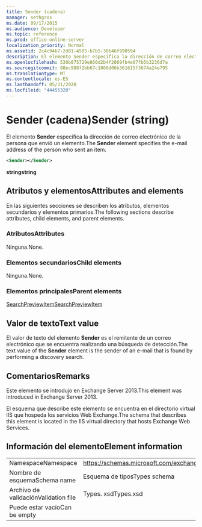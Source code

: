 ```yaml
---
title: Sender (cadena)
manager: sethgros
ms.date: 09/17/2015
ms.audience: Developer
ms.topic: reference
ms.prod: office-online-server
localization_priority: Normal
ms.assetid: 2c4c94b7-2d81-4585-b7b5-38646f990594
description: El elemento Sender especifica la dirección de correo electrónico de la persona que envió un elemento.
ms.openlocfilehash: 530b875729e860d2b4f2069fb4e07fb5b3236d7a
ms.sourcegitcommit: 88ec988f2bb67c1866d06b361615f3674a24e795
ms.translationtype: MT
ms.contentlocale: es-ES
ms.lasthandoff: 05/31/2020
ms.locfileid: "44455320"
---
```

# <a name="sender-string"></a><span data-ttu-id="b77fa-103">Sender (cadena)</span><span class="sxs-lookup"><span data-stu-id="b77fa-103">Sender (string)</span></span>

<span data-ttu-id="b77fa-104">El elemento **Sender** especifica la dirección de correo electrónico de la persona que envió un elemento.</span><span class="sxs-lookup"><span data-stu-id="b77fa-104">The **Sender** element specifies the e-mail address of the person who sent an item.</span></span> 
  
```XML
<Sender></Sender>
```

 <span data-ttu-id="b77fa-105">**string**</span><span class="sxs-lookup"><span data-stu-id="b77fa-105">**string**</span></span>
## <a name="attributes-and-elements"></a><span data-ttu-id="b77fa-106">Atributos y elementos</span><span class="sxs-lookup"><span data-stu-id="b77fa-106">Attributes and elements</span></span>

<span data-ttu-id="b77fa-107">En las siguientes secciones se describen los atributos, elementos secundarios y elementos primarios.</span><span class="sxs-lookup"><span data-stu-id="b77fa-107">The following sections describe attributes, child elements, and parent elements.</span></span>
  
### <a name="attributes"></a><span data-ttu-id="b77fa-108">Atributos</span><span class="sxs-lookup"><span data-stu-id="b77fa-108">Attributes</span></span>

<span data-ttu-id="b77fa-109">Ninguna.</span><span class="sxs-lookup"><span data-stu-id="b77fa-109">None.</span></span>
  
### <a name="child-elements"></a><span data-ttu-id="b77fa-110">Elementos secundarios</span><span class="sxs-lookup"><span data-stu-id="b77fa-110">Child elements</span></span>

<span data-ttu-id="b77fa-111">Ninguna.</span><span class="sxs-lookup"><span data-stu-id="b77fa-111">None.</span></span>
  
### <a name="parent-elements"></a><span data-ttu-id="b77fa-112">Elementos principales</span><span class="sxs-lookup"><span data-stu-id="b77fa-112">Parent elements</span></span>

[<span data-ttu-id="b77fa-113">SearchPreviewItem</span><span class="sxs-lookup"><span data-stu-id="b77fa-113">SearchPreviewItem</span></span>](searchpreviewitem.md)
  
## <a name="text-value"></a><span data-ttu-id="b77fa-114">Valor de texto</span><span class="sxs-lookup"><span data-stu-id="b77fa-114">Text value</span></span>

<span data-ttu-id="b77fa-115">El valor de texto del elemento **Sender** es el remitente de un correo electrónico que se encuentra realizando una búsqueda de detección.</span><span class="sxs-lookup"><span data-stu-id="b77fa-115">The text value of the **Sender** element is the sender of an e-mail that is found by performing a discovery search.</span></span> 
  
## <a name="remarks"></a><span data-ttu-id="b77fa-116">Comentarios</span><span class="sxs-lookup"><span data-stu-id="b77fa-116">Remarks</span></span>

<span data-ttu-id="b77fa-117">Este elemento se introdujo en Exchange Server 2013.</span><span class="sxs-lookup"><span data-stu-id="b77fa-117">This element was introduced in Exchange Server 2013.</span></span>
  
<span data-ttu-id="b77fa-118">El esquema que describe este elemento se encuentra en el directorio virtual IIS que hospeda los servicios Web Exchange.</span><span class="sxs-lookup"><span data-stu-id="b77fa-118">The schema that describes this element is located in the IIS virtual directory that hosts Exchange Web Services.</span></span>
  
## <a name="element-information"></a><span data-ttu-id="b77fa-119">Información del elemento</span><span class="sxs-lookup"><span data-stu-id="b77fa-119">Element information</span></span>

|||
|:-----|:-----|
|<span data-ttu-id="b77fa-120">Namespace</span><span class="sxs-lookup"><span data-stu-id="b77fa-120">Namespace</span></span>  <br/> |https://schemas.microsoft.com/exchange/services/2006/types  <br/> |
|<span data-ttu-id="b77fa-121">Nombre de esquema</span><span class="sxs-lookup"><span data-stu-id="b77fa-121">Schema name</span></span>  <br/> |<span data-ttu-id="b77fa-122">Esquema de tipos</span><span class="sxs-lookup"><span data-stu-id="b77fa-122">Types schema</span></span>  <br/> |
|<span data-ttu-id="b77fa-123">Archivo de validación</span><span class="sxs-lookup"><span data-stu-id="b77fa-123">Validation file</span></span>  <br/> |<span data-ttu-id="b77fa-124">Types. xsd</span><span class="sxs-lookup"><span data-stu-id="b77fa-124">Types.xsd</span></span>  <br/> |
|<span data-ttu-id="b77fa-125">Puede estar vacío</span><span class="sxs-lookup"><span data-stu-id="b77fa-125">Can be empty</span></span>  <br/> ||
   

